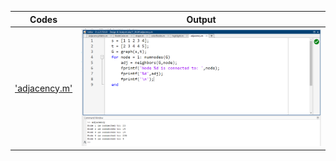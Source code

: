 | Codes | Output |
|-------|--------|
|['adjacency.m'](./Codes/adjacency.m)|![adjacency.png](./Output/adjacency.png)|




